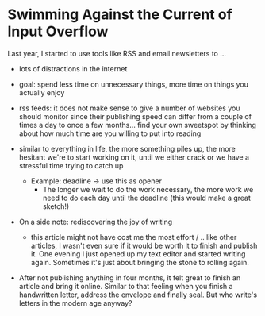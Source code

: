 # Swimming Against the Current of Input Overflow

Last year, I started to use tools like RSS and email newsletters to ...

- lots of distractions in the internet
- goal: spend less time on unnecessary things, more time on things you actually enjoy
- rss feeds: it does not make sense to give a number of websites you should monitor since their publishing speed can differ from a couple of times a day to once a few months... find your own sweetspot by thinking about how much time are you willing to put into reading
- similar to everything in life, the more something piles up, the more hesitant we're to start working on it, until we either crack or we have a stressful time trying to catch up
  - Example: deadline -> use this as opener
    - The longer we wait to do the work necessary, the more work we need to do each day until the deadline (this would make a great sketch!)

- On a side note: rediscovering the joy of writing
  - this article might not have cost me the most effort / .. like other articles, I wasn't even sure if it would be worth it to finish and publish it. One evening I just opened up my text editor and started writing again. Sometimes it's just about bringing the stone to rolling again.
- After not publishing anything in four months, it felt great to finish an article and bring it online. Similar to that feeling when you finish a handwritten letter, address the envelope and finally seal. But who write's letters in the modern age anyway?
